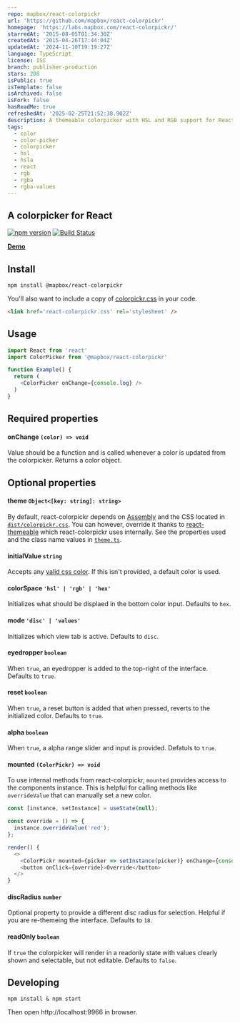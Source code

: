 ```yaml
---
repo: mapbox/react-colorpickr
url: 'https://github.com/mapbox/react-colorpickr'
homepage: 'https://labs.mapbox.com/react-colorpickr/'
starredAt: '2015-08-05T01:34:30Z'
createdAt: '2015-04-26T17:44:04Z'
updatedAt: '2024-11-10T19:19:27Z'
language: TypeScript
license: ISC
branch: publisher-production
stars: 208
isPublic: true
isTemplate: false
isArchived: false
isFork: false
hasReadMe: true
refreshedAt: '2025-02-25T21:52:38.902Z'
description: A themeable colorpicker with HSL and RGB support for React
tags:
  - color
  - color-picker
  - colorpicker
  - hsl
  - hsla
  - react
  - rgb
  - rgba
  - rgba-values
---
```


A colorpicker for React
---

[![npm version](http://img.shields.io/npm/v/@mapbox/react-colorpickr.svg)](https://npmjs.org/package/@mapbox/react-colorpickr) [![Build Status](https://travis-ci.com/mapbox/react-colorpickr.svg?branch=publisher-production)](https://travis-ci.com/mapbox/react-colorpickr)

__[Demo](https://labs.mapbox.com/react-colorpickr/)__

## Install

    npm install @mapbox/react-colorpickr

You'll also want to include a copy of [colorpickr.css](./example/colorpickr.css) in your code.

``` html
<link href='react-colorpickr.css' rel='stylesheet' />
```

## Usage

```js
import React from 'react'
import ColorPicker from '@mapbox/react-colorpickr'

function Example() {
  return (
    <ColorPicker onChange={console.log} />
  )
}
```

## Required properties

#### onChange `(color) => void`

Value should be a function and is called whenever a color is updated from the colorpicker. Returns a color object.

## Optional properties

#### theme `Object<[key: string]: string>`

By default, react-colorpickr depends on [Assembly](https://labs.mapbox.com/assembly/) and the CSS located in [`dist/colorpickr.css`](./example/colorpickr.css). You can however, override it thanks to [react-themeable](https://github.com/markdalgleish/react-themeable) which react-colorpickr uses internally. See the properties used and the class name values in [`theme.ts`](./src/theme.ts).

#### initialValue `string`

Accepts any [valid css color](https://developer.mozilla.org/en-US/docs/Web/CSS/color_value). If this isn't provided, a default color is used.

#### colorSpace `'hsl' | 'rgb' | 'hex'`

Initializes what should be displaed in the bottom color input. Defaults to `hex`.

#### mode `'disc' | 'values'`

Initializes which view tab is active. Defaults to `disc`.

#### eyedropper `boolean`

When `true`, an eyedropper is added to the top-right of the interface. Defaults to `true`.

#### reset `boolean`

When `true`, a reset button is added that when pressed, reverts to the initialized color. Defaults to `true`.

#### alpha `boolean`

When `true`, a alpha range slider and input is provided. Defatuls to `true`.

#### mounted `(ColorPickr) => void`

To use internal methods from react-colorpickr, `mounted` provides access to the components instance. This is helpful for calling methods like `overrideValue` that can manually set a new color.

```js
const [instance, setInstance] = useState(null);

const override = () => {
  instance.overrideValue('red');
};

render() {
  <>
    <ColorPickr mounted={picker => setInstance(picker)} onChange={console.log} />
    <button onClick={override}>Override</button>
  </>
}
```

#### discRadius `number`

Optional property to provide a different disc radius for selection. Helpful if you are re-themeing the interface. Defaults to `18`.


#### readOnly `boolean`

If `true` the colorpicker will render in a readonly state with values clearly shown and selectable, but not editable. Defaults to `false`.

## Developing

    npm install & npm start
    
Then open http://localhost:9966 in browser.
